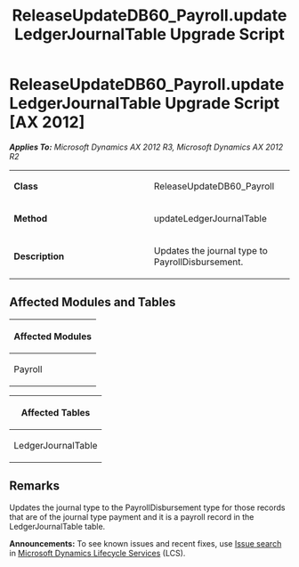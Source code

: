 ﻿---
title: ReleaseUpdateDB60_Payroll.updateLedgerJournalTable Upgrade Script
TOCTitle: ReleaseUpdateDB60_Payroll.updateLedgerJournalTable Upgrade Script
ms:assetid: cbea3368-1b61-5710-f986-c9bfcbc36883
ms:mtpsurl: https://msdn.microsoft.com/en-us/library/JJ719680(v=AX.60)
ms:contentKeyID: 49711246
ms.date: 05/18/2015
mtps_version: v=AX.60
---

# ReleaseUpdateDB60\_Payroll.updateLedgerJournalTable Upgrade Script [AX 2012]


_**Applies To:** Microsoft Dynamics AX 2012 R3, Microsoft Dynamics AX 2012 R2_

<table>
<colgroup>
<col style="width: 50%" />
<col style="width: 50%" />
</colgroup>
<tbody>
<tr class="odd">
<td><p><strong>Class</strong></p></td>
<td><p>ReleaseUpdateDB60_Payroll</p></td>
</tr>
<tr class="even">
<td><p><strong>Method</strong></p></td>
<td><p>updateLedgerJournalTable</p></td>
</tr>
<tr class="odd">
<td><p><strong>Description</strong></p></td>
<td><p>Updates the journal type to PayrollDisbursement.</p></td>
</tr>
</tbody>
</table>


## Affected Modules and Tables

<table>
<colgroup>
<col style="width: 100%" />
</colgroup>
<thead>
<tr class="header">
<th><p>Affected Modules</p></th>
</tr>
</thead>
<tbody>
<tr class="odd">
<td><p>Payroll</p></td>
</tr>
</tbody>
</table>


<table>
<colgroup>
<col style="width: 100%" />
</colgroup>
<thead>
<tr class="header">
<th><p>Affected Tables</p></th>
</tr>
</thead>
<tbody>
<tr class="odd">
<td><p>LedgerJournalTable</p></td>
</tr>
</tbody>
</table>


## Remarks

Updates the journal type to the PayrollDisbursement type for those records that are of the journal type payment and it is a payroll record in the LedgerJournalTable table.

  
**Announcements:** To see known issues and recent fixes, use [Issue search](http://go.microsoft.com/fwlink/?linkid=389258) in [Microsoft Dynamics Lifecycle Services](http://go.microsoft.com/fwlink/?linkid=306505) (LCS).

